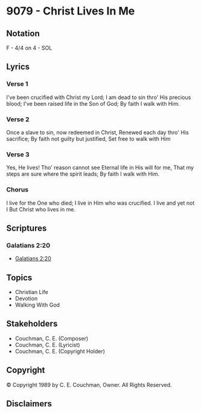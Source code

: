 # 9079 - Christ Lives In Me

## Notation

F - 4/4 on 4 - SOL

## Lyrics

### Verse 1

I've been crucified with Christ my Lord; I am dead to sin thro' His precious blood; I've been raised life in the Son of God; By faith I walk with Him.

### Verse 2

Once a slave to sin, now redeemed in Christ, Renewed each day thro' His sacrifice; By faith not guilty but justified, Set free to walk with Him

### Verse 3

Yes, He lives! Tho' reason cannot see Eternal life in His will for me, That my steps are sure where the spirit leads; By faith I walk with Him.

### Chorus

I live for the One who died; I live in Him who was crucified. I live and yet not I But Christ who lives in me.


## Scriptures

### Galatians 2:20

- [Galatians 2:20](https://www.biblegateway.com/passage/?search=Galatians%202%3A20)


## Topics

- Christian Life
- Devotion
- Walking With God

## Stakeholders

- Couchman, C. E. (Composer)
- Couchman, C. E. (Lyricist)
- Couchman, C. E. (Copyright Holder)

## Copyright

© Copyright 1989 by C. E. Couchman, Owner. All Rights Reserved.


## Disclaimers


